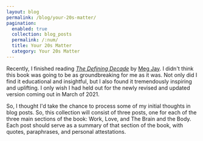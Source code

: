 ```yaml
---
layout: blog
permalink: /blog/your-20s-matter/
pagination:
  enabled: true
  collection: blog_posts
  permalink: /:num/
  title: Your 20s Matter
  category: Your 20s Matter
---
```


Recently, I finished reading [_The Defining Decade_](https://bookshop.org/books/the-defining-decade-why-your-twenties-matter-and-how-to-make-the-most-of-them-now/9780446561754) by [Meg Jay](https://megjay.com). I didn't think this book was going to be as groundbreaking for me as it was. Not only did I find it educational and insightful, but I also found it tremendously inspiring and uplifting. I only wish I had held out for the newly revised and updated version coming out in March of 2021.

So, I thought I'd take the chance to process some of my initial thoughts in blog posts. So, this collection will consist of three posts, one for each of the three main sections of the book: Work, Love, and The Brain and the Body. Each post should serve as a summary of that section of the book, with quotes, paraphrases, and personal attestations.

